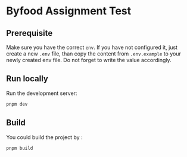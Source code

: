 # Byfood Assignment Test

## Prerequisite

Make sure you have the correct `env`. If you have not configured it, just create a new `.env` file,
than copy the content from `.env.example` to your newly created env file. Do not forget to
write the value accordingly.


## Run locally

Run the development server:

```bash
pnpm dev
```


## Build

You could build the project by :

```bash
pnpm build
```